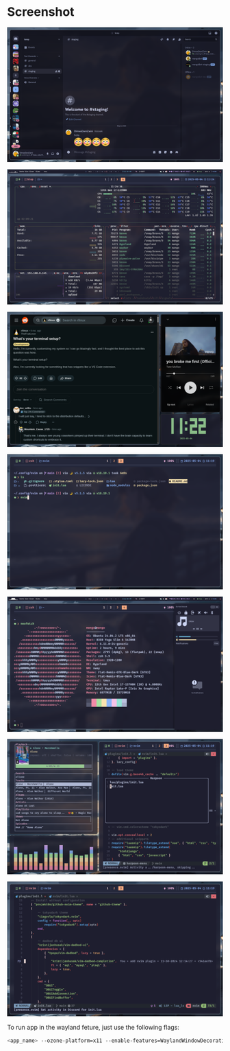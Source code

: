 # Screenshot

![Discrod](./screenshot/discord.png)

![btop](./screenshot/btop.png)

![browser](./screenshot/browser.png)

![kitty](./screenshot/kitty-terminal.png)

![neofetch](./screenshot/netofetch-and-notification.png)

![nvim-and-music](./screenshot/nvim-and-music.png)

![nvim](./screenshot/nvim.png)

To run app in the wayland feture, just use the following flags:
```bash
<app_name> --ozone-platform=x11 --enable-features=WaylandWindowDecorations
```

